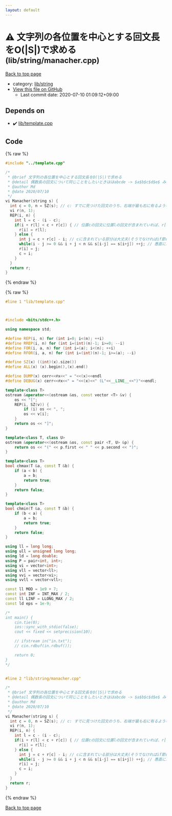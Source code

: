 ```yaml
---
layout: default
---
```


<!-- mathjax config similar to math.stackexchange -->
<script type="text/javascript" async
  src="https://cdnjs.cloudflare.com/ajax/libs/mathjax/2.7.5/MathJax.js?config=TeX-MML-AM_CHTML">
</script>
<script type="text/x-mathjax-config">
  MathJax.Hub.Config({
    TeX: { equationNumbers: { autoNumber: "AMS" }},
    tex2jax: {
      inlineMath: [ ['$','$'] ],
      processEscapes: true
    },
    "HTML-CSS": { matchFontHeight: false },
    displayAlign: "left",
    displayIndent: "2em"
  });
</script>

<script type="text/javascript" src="https://cdnjs.cloudflare.com/ajax/libs/jquery/3.4.1/jquery.min.js"></script>
<script src="https://cdn.jsdelivr.net/npm/jquery-balloon-js@1.1.2/jquery.balloon.min.js" integrity="sha256-ZEYs9VrgAeNuPvs15E39OsyOJaIkXEEt10fzxJ20+2I=" crossorigin="anonymous"></script>
<script type="text/javascript" src="../../../assets/js/copy-button.js"></script>
<link rel="stylesheet" href="../../../assets/css/copy-button.css" />


# :warning: 文字列の各位置を中心とする回文長をO(|S|)で求める <small>(lib/string/manacher.cpp)</small>

<a href="../../../index.html">Back to top page</a>

* category: <a href="../../../index.html#9a48db5fb6f746df590a3d4604f6478b">lib/string</a>
* <a href="{{ site.github.repository_url }}/blob/master/lib/string/manacher.cpp">View this file on GitHub</a>
    - Last commit date: 2020-07-10 01:09:12+09:00




## Depends on

* :heavy_check_mark: <a href="../template.cpp.html">lib/template.cpp</a>


## Code

<a id="unbundled"></a>
{% raw %}
```cpp
#include "../template.cpp"

/*
 * @brief 文字列の各位置を中心とする回文長をO(|S|)で求める
 * @detail 偶数長の回文について同じことをしたいときははabcde -> $a$b$c$d$e$ みたいな変換をして使う
 * @author Md
 * @date 2020/07/10
 */
vi Manacher(string s) {
  int c = 0, n = SZ(s); // c: すでに見つけた回文のうち、右端が最も右に有るようなもの
  vi r(n, 1);
  REP(i, n) {
    int l = c - (i - c);
    if(i + r[l] < c + r[c]) { // 位置cの回文に位置lの回文が含まれていれば、r[l]とr[i]は一致する
      r[i] = r[l];
    } else {
      int j = c + r[c] - i; // cに含まれている部分は大丈夫(そうでなければif節に行くはず
      while(i - j >= 0 && i + j < n && s[i-j] == s[i+j]) ++j; // 愚直に求める
      r[i] = j;
      c = i;
    }
  }
  return r;
}

```
{% endraw %}

<a id="bundled"></a>
{% raw %}
```cpp
#line 1 "lib/template.cpp"



#include <bits/stdc++.h>

using namespace std;

#define REP(i, n) for (int i=0; i<(n); ++i)
#define RREP(i, n) for (int i=(int)(n)-1; i>=0; --i)
#define FOR(i, a, n) for (int i=(a); i<(n); ++i)
#define RFOR(i, a, n) for (int i=(int)(n)-1; i>=(a); --i)

#define SZ(x) ((int)(x).size())
#define ALL(x) (x).begin(),(x).end()

#define DUMP(x) cerr<<#x<<" = "<<(x)<<endl
#define DEBUG(x) cerr<<#x<<" = "<<(x)<<" (L"<<__LINE__<<")"<<endl;

template<class T>
ostream &operator<<(ostream &os, const vector <T> &v) {
    os << "[";
    REP(i, SZ(v)) {
        if (i) os << ", ";
        os << v[i];
    }
    return os << "]";
}

template<class T, class U>
ostream &operator<<(ostream &os, const pair <T, U> &p) {
    return os << "(" << p.first << " " << p.second << ")";
}

template<class T>
bool chmax(T &a, const T &b) {
    if (a < b) {
        a = b;
        return true;
    }
    return false;
}

template<class T>
bool chmin(T &a, const T &b) {
    if (b < a) {
        a = b;
        return true;
    }
    return false;
}

using ll = long long;
using ull = unsigned long long;
using ld = long double;
using P = pair<int, int>;
using vi = vector<int>;
using vll = vector<ll>;
using vvi = vector<vi>;
using vvll = vector<vll>;

const ll MOD = 1e9 + 7;
const int INF = INT_MAX / 2;
const ll LINF = LLONG_MAX / 2;
const ld eps = 1e-9;

/*
int main() {
    cin.tie(0);
    ios::sync_with_stdio(false);
    cout << fixed << setprecision(10);

    // ifstream in("in.txt");
    // cin.rdbuf(in.rdbuf());

    return 0;
}
*/


#line 2 "lib/string/manacher.cpp"

/*
 * @brief 文字列の各位置を中心とする回文長をO(|S|)で求める
 * @detail 偶数長の回文について同じことをしたいときははabcde -> $a$b$c$d$e$ みたいな変換をして使う
 * @author Md
 * @date 2020/07/10
 */
vi Manacher(string s) {
  int c = 0, n = SZ(s); // c: すでに見つけた回文のうち、右端が最も右に有るようなもの
  vi r(n, 1);
  REP(i, n) {
    int l = c - (i - c);
    if(i + r[l] < c + r[c]) { // 位置cの回文に位置lの回文が含まれていれば、r[l]とr[i]は一致する
      r[i] = r[l];
    } else {
      int j = c + r[c] - i; // cに含まれている部分は大丈夫(そうでなければif節に行くはず
      while(i - j >= 0 && i + j < n && s[i-j] == s[i+j]) ++j; // 愚直に求める
      r[i] = j;
      c = i;
    }
  }
  return r;
}

```
{% endraw %}

<a href="../../../index.html">Back to top page</a>

